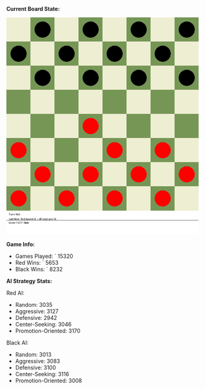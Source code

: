 
**Current Board State:**  
<!-- START_GIF -->
![Checkers Game](./checkers_game.gif)
<!-- END_GIF -->

**Game Info:**  
- Games Played: `<!-- GAMES_PLAYED --> 15320
- Red Wins: `<!-- RED_WINS --> 5653
- Black Wins: `<!-- BLACK_WINS --> 8232

<!-- AI_STATS -->
**AI Strategy Stats:**

Red AI:
- Random: 3035
- Aggressive: 3127
- Defensive: 2942
- Center-Seeking: 3046
- Promotion-Oriented: 3170

Black AI:
- Random: 3013
- Aggressive: 3083
- Defensive: 3100
- Center-Seeking: 3116
- Promotion-Oriented: 3008

